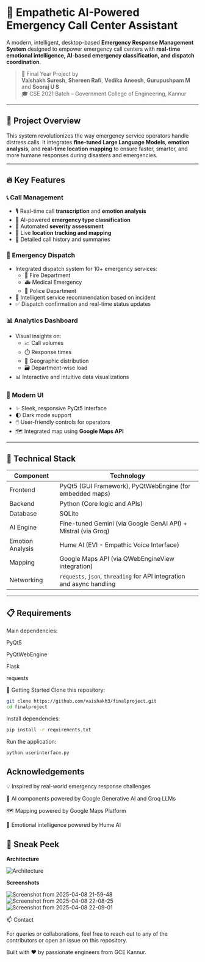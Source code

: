 # 🧠 Empathetic AI-Powered Emergency Call Center Assistant

A modern, intelligent, desktop-based **Emergency Response Management System** designed to empower emergency call centers with **real-time emotional intelligence, AI-based emergency classification, and dispatch coordination**.

> 🏫 Final Year Project by  
> **Vaishakh Suresh**, **Shereen Rafi**, **Vedika Aneesh**, **Gurupushpam M** and **Sooraj U S**  
> 🎓 CSE 2021 Batch – Government College of Engineering, Kannur

---

## 🚀 Project Overview

This system revolutionizes the way emergency service operators handle distress calls. It integrates **fine-tuned Large Language Models**, **emotion analysis**, and **real-time location mapping** to ensure faster, smarter, and more humane responses during disasters and emergencies.

---

## 🔥 Key Features

### 📞 Call Management
- 🎙️ Real-time call **transcription** and **emotion analysis**
- 🤖 AI-powered **emergency type classification**
- 🚨 Automated **severity assessment**
- 📍 Live **location tracking and mapping**
- 📝 Detailed call history and summaries

### 🚨 Emergency Dispatch
- Integrated dispatch system for 10+ emergency services:
  - 🚒 Fire Department  
  - 🚑 Medical Emergency  
  - 🚓 Police Department  
- 🧠 Intelligent service recommendation based on incident
- ✅ Dispatch confirmation and real-time status updates

### 📊 Analytics Dashboard
- Visual insights on:
  - 📈 Call volumes
  - ⏱️ Response times
  - 🧭 Geographic distribution
  - 🗃️ Department-wise load
- 📊 Interactive and intuitive data visualizations

### 🎨 Modern UI
- ✨ Sleek, responsive PyQt5 interface
- 🌓 Dark mode support
- 🖱️ User-friendly controls for operators
- 🗺️ Integrated map using **Google Maps API**

---

## 🧠 Technical Stack

| Component         | Technology                                               |
|------------------|-----------------------------------------------------------|
| Frontend          | PyQt5 (GUI Framework), PyQtWebEngine (for embedded maps) |
| Backend           | Python (Core logic and APIs)                             |
| Database          | SQLite                                                   |
| AI Engine         | Fine-tuned Gemini (via Google GenAI API) + Mistral (via Groq) |
| Emotion Analysis  | Hume AI (EVI - Empathic Voice Interface)                 |
| Mapping           | Google Maps API (via QWebEngineView integration)         |
| Networking        | `requests`, `json`, `threading` for API integration and async handling |


---

## 📋 Requirements

Main dependencies:

PyQt5

PyQtWebEngine

Flask

requests

🚀 Getting Started
Clone this repository:

```bash
git clone https://github.com/vaishakh3/finalproject.git
cd finalproject
```

Install dependencies:

```bash
pip install -r requirements.txt
```

Run the application:

```bash
python userinterface.py
```

## Acknowledgements

💡 Inspired by real-world emergency response challenges

🤖 AI components powered by Google Generative AI and Groq LLMs

🗺️ Mapping powered by Google Maps Platform

🧠 Emotional intelligence powered by Hume AI

## 📸 Sneak Peek

**Architecture**

![Architecture](https://github.com/user-attachments/assets/d9240842-4a41-4cbc-9bdd-1f04707b055f)

**Screenshots**

![Screenshot from 2025-04-08 21-59-48](https://github.com/user-attachments/assets/93dfcde8-f667-4c4f-8188-442c74f914b8)
![Screenshot from 2025-04-08 22-08-25](https://github.com/user-attachments/assets/d8814a9e-a709-446f-8980-3668bbd9bd50)
![Screenshot from 2025-04-08 22-09-01](https://github.com/user-attachments/assets/daf8f903-a7f6-4cb5-b6fe-b82392f07fde)


📫 Contact

For queries or collaborations, feel free to reach out to any of the contributors or open an issue on this repository.


Built with ❤️ by passionate engineers from GCE Kannur.

